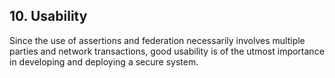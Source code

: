 <a name="sec10"></a>

## 10. Usability

Since the use of assertions and federation necessarily involves multiple parties and network transactions, good usability is of the utmost importance in developing and deploying a secure system.